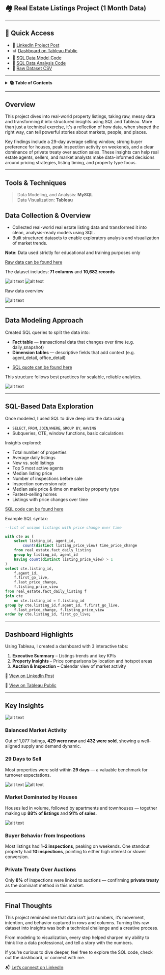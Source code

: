 ## 🏘️ Real Estate Listings Project (1 Month Data)

--- 
## 🔗 Quick Access

- 💬 [LinkedIn Project Post](https://www.linkedin.com/feed/update/urn:li:activity:7339201532086689795/)
- 📊 [Dashboard on Tableau Public](https://public.tableau.com/app/profile/tien.le2550/viz/real_estate_dashboard_17476316458810_17490860210760/DashboardKPI)
- 🧾 [SQL Data Model Code](src/real_estate_data_model.sql)
- 🧾 [SQL Data Analysis Code](src/Data%20Analysis.sql)
- 📁 [Raw Dataset CSV](src/raw_tbl.csv)

---

<details>
<summary><strong>📚  Table of Contents</strong></summary>  
  
- [Overview](#overview)  
- [Tools & Techniques](#tools--techniques)  
- [Data Collection & Overview](#data-collection--overview)  
- [Data Modeling Approach](#data-modeling-approach)  
- [Data Exploration](#sql-based-data-exploration)  
- [Dashboard Highlights](#dashboard-highlights)  
- [Key Insights](#key-insights)  
    - [Balanced Market Activity](#balanced-market-activity)  
    - [29 Days to Sell](#29-days-to-sell)  
    - [Market Dominated by Houses](#market-dominated-by-houses)  
    - [Buyer Behavior from Inspections](#buyer-behavior-from-inspections)  
    - [Private Treaty Over Auctions](#private-treaty-over-auctions)  
- [Final Thoughts](#final-thoughts)

</details>

---
## Overview

This project dives into real-world property listings, taking raw, messy data and transforming it into structured insights using SQL and Tableau. More than just a technical exercise, it's a reflection of how data, when shaped the right way, can tell powerful stories about markets, people, and places.

Key findings include a 29-day average selling window, strong buyer preference for houses, peak inspection activity on weekends, and a clear dominance of private treaty over auction sales. These insights can help real estate agents, sellers, and market analysts make data-informed decisions around pricing strategies, listing timing, and property type focus.

--- 

## Tools & Techniques

> Data Modeling, and Analysis: **MySQL**  
> Data Visualization: **Tableau**

## Data Collection & Overview

- Collected real-world real estate listing data and transformed it into clean, analysis-ready models using SQL.  
- Built structured datasets to enable exploratory analysis and visualization of market trends.  

__Note:__ Data used strictly for educational and training purposes only

[Raw data can be found here](src/raw_tbl.csv)

The dataset includes: **71 columns** and **10,682 records**

![alt text](img/image-12.png)
![alt text](img/image-4.png)

Raw data overview

![alt text](img/image-14.png)

--- 
## Data Modeling Approach

Created SQL queries to split the data into:

* **Fact table** — transactional data that changes over time (e.g. daily_snapshot)
* **Dimension tables** — descriptive fields that add context (e.g. agent_detail, office_detail)  
- [SQL quote can be found here](./real_estate_data_model.sql)

This structure follows best practices for scalable, reliable analytics.

![alt text](img/image-15.png)

--- 

## SQL-Based Data Exploration

Once modeled, I used SQL to dive deep into the data using:

* `SELECT`, `FROM`, `JOIN`,`WHERE`, `GROUP BY`, `HAVING`
* Subqueries, CTE, window functions, basic calculations

Insights explored:

* Total number of properties
* Average daily listings
* New vs. sold listings
* Top 5 most active agents
* Median listing price
* Number of inspections before sale
* Inspection conversion rate
* Median sale price & time on market by property type
* Fastest-selling homes
* Listings with price changes over time

[SQL code can be found here](src/Data%20Analysis.sql)

Example SQL syntax:

```sql
--list of unique listings with price change over time

with cte as (
	select listing_id, agent_id,
        count(distinct listing_price_view) time_price_change
	from real_estate.fact_daily_listing
	group by listing_id, agent_id
    having count(distinct listing_price_view) > 1 
)
select cte.listing_id,
    f.agent_id, 
    f.first_go_live, 
    f.last_price_change,
    f.listing_price_view
from real_estate.fact_daily_listing f 
join cte
    on cte.listing_id = f.listing_id
group by cte.listing_id,f.agent_id, f.first_go_live, 
    f.last_price_change, f.listing_price_view
order by cte.listing_id, first_go_live;
```
--- 

## Dashboard Highlights

Using Tableau, I created a dashboard with 3 interactive tabs:

1. **Executive Summary** – Listings trends and key KPIs
2. **Property Insights** – Price comparisons by location and hotspot areas
3. **Auction & Inspection** – Calendar view of market activity

🔗 [View on LinkedIn Post](https://www.linkedin.com/feed/update/urn:li:activity:7339201532086689795/)

🔗 [View on Tableau Public](https://public.tableau.com/app/profile/tien.le2550/viz/real_estate_dashboard_17476316458810_17490860210760/DashboardKPI)

--- 

## Key Insights

![alt text](img/image-6.png)

### Balanced Market Activity

Out of 1,077 listings, **429 were new** and **432 were sold**, showing a well-aligned supply and demand dynamic.

### 29 Days to Sell

Most properties were sold within **29 days** — a valuable benchmark for turnover expectations.

![alt text](img/image-9.png)
![alt text](img/image-10.png)

### Market Dominated by Houses

Houses led in volume, followed by apartments and townhouses — together making up **88% of listings** and **91% of sales**.

![alt text](img/image-11.png)

### Buyer Behavior from Inspections

Most listings had **1–2 inspections**, peaking on weekends. One standout property had **10 inspections**, pointing to either high interest or slower conversion.

### Private Treaty Over Auctions

Only **8%** of inspections were linked to auctions — confirming **private treaty** as the dominant method in this market.

--- 

## Final Thoughts

This project reminded me that data isn’t just numbers, it’s movement, intention, and behavior captured in rows and columns. Turning this raw dataset into insights was both a technical challenge and a creative process.

From modeling to visualization, every step helped sharpen my ability to think like a data professional, and tell a story with the numbers.

If you're curious to dive deeper, feel free to explore the SQL code, check out the dashboard, or connect with me.

📬 [Let’s connect on LinkedIn](https://www.linkedin.com/in/aimeele97/)